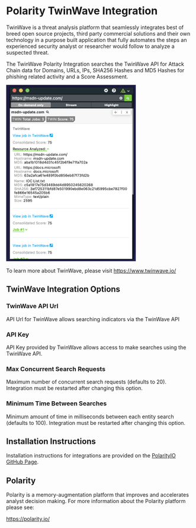 # Polarity TwinWave Integration

TwinWave is a threat analysis platform that seamlessly integrates best of breed open source projects, third party commercial solutions and their own technology in a purpose built application that fully automates the steps an experienced security analyst or researcher would follow to analyze a suspected threat.

The TwinWave Polarity Integration searches the TwinWave API for Attack Chain data for Domains, URLs, IPs, SHA256 Hashes and MD5 Hashes for phishing related activity and a Score Assessment.

<img width="350" alt="Integration Example" src="./assets/twinwave.png">

To learn more about TwinWave, please visit https://www.twinwave.io/

## TwinWave Integration Options

### TwinWave API Url

API Url for TwinWave allows searching indicators via the TwinWave API

### API Key

API Key provided by TwinWave allows access to make searches using the TwinWave API.

### Max Concurrent Search Requests

Maximum number of concurrent search requests (defaults to 20). Integration must be restarted after changing this option.

### Minimum Time Between Searches

Minimum amount of time in milliseconds between each entity search (defaults to 100). Integration must be restarted after changing this option.

## Installation Instructions

Installation instructions for integrations are provided on the [PolarityIO GitHub Page](https://polarityio.github.io/).

## Polarity

Polarity is a memory-augmentation platform that improves and accelerates analyst decision making. For more information about the Polarity platform please see:

https://polarity.io/
